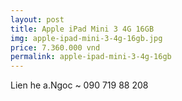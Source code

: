 ```yaml
---
layout: post
title: Apple iPad Mini 3 4G 16GB
img: apple-ipad-mini-3-4g-16gb.jpg
price: 7.360.000 vnd
permalink: apple-ipad-mini-3-4g-16gb
---
```

Lien he a.Ngoc ~ 090 719 88 208
